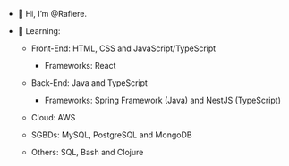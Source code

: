 - 👋 Hi, I’m @Rafiere.

- 👀 Learning:

  - Front-End: HTML, CSS and JavaScript/TypeScript
    - Frameworks: React

  - Back-End: Java and TypeScript
    - Frameworks: Spring Framework (Java) and NestJS (TypeScript)

  - Cloud: AWS

  - SGBDs: MySQL, PostgreSQL and MongoDB

  - Others: SQL, Bash and Clojure
